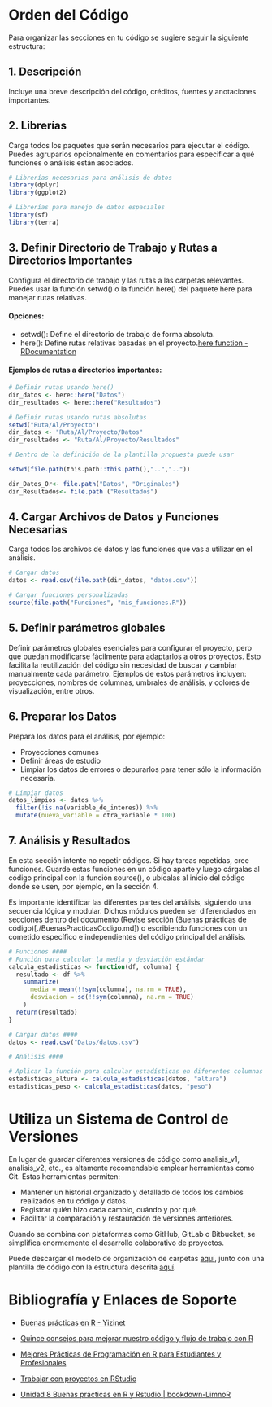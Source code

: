 # Orden del Código

Para organizar las secciones en tu código se sugiere seguir la siguiente estructura:

## 1. Descripción
Incluye una breve descripción del código, créditos, fuentes y anotaciones importantes.

## 2. Librerías
Carga todos los paquetes que serán necesarios para ejecutar el código. Puedes agruparlos opcionalmente en comentarios para especificar a qué funciones o análisis están asociados.

```r
# Librerías necesarias para análisis de datos
library(dplyr)
library(ggplot2)

# Librerías para manejo de datos espaciales
library(sf)
library(terra)
```
## 3. Definir Directorio de Trabajo y Rutas a Directorios Importantes
Configura el directorio de trabajo y las rutas a las carpetas relevantes. Puedes usar la función setwd() o la función here() del paquete here para manejar rutas relativas.

#### Opciones:
- setwd(): Define el directorio de trabajo de forma absoluta.
- here(): Define rutas relativas basadas en el proyecto.[here function - RDocumentation](https://www.rdocumentation.org/packages/here/versions/1.0.1/topics/here)

  
#### Ejemplos de rutas a directorios importantes:
```r
# Definir rutas usando here()
dir_datos <- here::here("Datos")
dir_resultados <- here::here("Resultados")

# Definir rutas usando rutas absolutas
setwd("Ruta/Al/Proyecto")
dir_datos <- "Ruta/Al/Proyecto/Datos"
dir_resultados <- "Ruta/Al/Proyecto/Resultados"

# Dentro de la definición de la plantilla propuesta puede usar

setwd(file.path(this.path::this.path(),"..",".."))

dir_Datos_Or<- file.path("Datos", "Originales")
dir_Resultados<- file.path ("Resultados")

```

## 4. Cargar Archivos de Datos y Funciones Necesarias
Carga todos los archivos de datos y las funciones que vas a utilizar en el análisis.

```r
# Cargar datos
datos <- read.csv(file.path(dir_datos, "datos.csv"))

# Cargar funciones personalizadas
source(file.path("Funciones", "mis_funciones.R"))
```
## 5. Definir parámetros globales
Definir parámetros globales esenciales para configurar el proyecto, pero que puedan modificarse fácilmente para adaptarlos a otros proyectos. Esto facilita la reutilización del código sin necesidad de buscar y cambiar manualmente cada parámetro. 
Ejemplos de estos parámetros incluyen: proyecciones, nombres de columnas, umbrales de análisis, y colores de visualización, entre otros.

## 6. Preparar los Datos
Prepara los datos para el análisis, por ejemplo:

- Proyecciones comunes
- Definir áreas de estudio
- Limpiar los datos de errores o depurarlos para tener sólo la información necesaria.

```r
# Limpiar datos
datos_limpios <- datos %>%
  filter(!is.na(variable_de_interes)) %>%
  mutate(nueva_variable = otra_variable * 100)
```

## 7. Análisis y Resultados
En esta sección intente no repetir códigos. Si hay tareas repetidas, cree funciones. Guarde estas funciones en un código aparte y luego cárgalas al código principal con la función source(), o ubícalas al inicio del código donde se usen, por ejemplo, en la sección 4.

Es importante identificar las diferentes partes del análisis, siguiendo una secuencia lógica y modular. Dichos módulos pueden ser diferenciados en secciones dentro del documento (Revise sección (Buenas prácticas de código)[./BuenasPracticasCodigo.md]) o escribiendo funciones con un cometido específico e independientes del código principal del análisis.

```r
# Funciones ####
# Función para calcular la media y desviación estándar
calcula_estadisticas <- function(df, columna) {
  resultado <- df %>%
    summarize(
      media = mean(!!sym(columna), na.rm = TRUE),
      desviacion = sd(!!sym(columna), na.rm = TRUE)
    )
  return(resultado)
}

# Cargar datos ####
datos <- read.csv("Datos/datos.csv")

# Análisis ####

# Aplicar la función para calcular estadísticas en diferentes columnas
estadisticas_altura <- calcula_estadisticas(datos, "altura")
estadisticas_peso <- calcula_estadisticas(datos, "peso")

```

# Utiliza un Sistema de Control de Versiones
En lugar de guardar diferentes versiones de código como analisis_v1, analisis_v2, etc., es altamente recomendable emplear herramientas como Git. Estas herramientas permiten:

- Mantener un historial organizado y detallado de todos los cambios realizados en tu código y datos.
- Registrar quién hizo cada cambio, cuándo y por qué.
- Facilitar la comparación y restauración de versiones anteriores.

Cuando se combina con plataformas como GitHub, GitLab o Bitbucket, se simplifica enormemente el desarrollo colaborativo de proyectos.

Puede descargar el modelo de organización de carpetas [aquí](./Estilo), junto con una plantilla de código con la estructura descrita [aquí](./Estilo/Codigos/Plantilla_Código.R).

# Bibliografía y Enlaces de Soporte
- [Buenas prácticas en R - Yizinet](https://www.yizinet.com)

- [Quince consejos para mejorar nuestro código y flujo de trabajo con R](https://frodriguezsanchez.net)

- [Mejores Prácticas de Programación en R para Estudiantes y Profesionales](https://gyata.ai)

- [Trabajar con proyectos en RStudio](https://eliocamp.github.io)

- [Unidad 8 Buenas prácticas en R y Rstudio | bookdown-LimnoR](https://limno-con-r.github.io)



